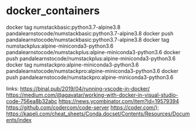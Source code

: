 # docker_containers
docker tag numstackbasic:python3.7-alpine3.8 pandalearnstocode/numstackbasic:python3.7-alpine3.8
docker push pandalearnstocode/numstackbasic:python3.7-alpine3.8
docker tag numstackplus:alpine-miniconda3-python3.6 pandalearnstocode/numstackplus:alpine-miniconda3-python3.6
docker push pandalearnstocode/numstackplus:alpine-miniconda3-python3.6
docker tag numstackpro:alpine-miniconda3-python3.6 pandalearnstocode/numstackpro:alpine-miniconda3-python3.6
docker push pandalearnstocode/numstackpro:alpine-miniconda3-python3.6


links:
https://binal.pub/2019/04/running-vscode-in-docker/
https://medium.com/@agavatar/working-with-docker-in-visual-studio-code-756ea8b32abc
https://news.ycombinator.com/item?id=19579394
https://github.com/codercom/code-server
https://coder.com/);
https://kapeli.com/cheat_sheets/Conda.docset/Contents/Resources/Documents/index